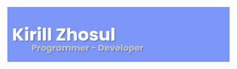 <a href="https://kirillzhosul.site"><img src="https://raw.githubusercontent.com/kirillzhosul/kirillzhosul/main/img/header.png" alt="loading"></a>
